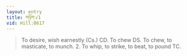 ```yaml
---
layout: entry
title: གཉོག་√1
vid: Hill:0617
---
```

> To desire, wish earnestly (Cs.) CD. To chew DS. To chew, to masticate, to munch. 2. To whip, to strike, to beat, to pound TC.
